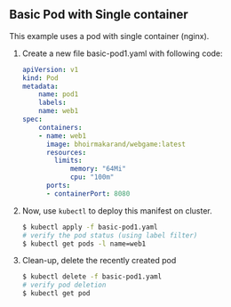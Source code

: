 ## Basic Pod with Single container

This example uses a pod with single container (nginx). 

1.  Create a new file basic-pod1.yaml with following code:

    ```yaml
    apiVersion: v1
    kind: Pod
    metadata:
        name: pod1
        labels:
        name: web1
    spec:
        containers:
        - name: web1
          image: bhoirmakarand/webgame:latest
          resources:
            limits:
                memory: "64Mi"
                cpu: "100m"
          ports:
          - containerPort: 8080
    ```
2.  Now, use `kubectl` to deploy this manifest on cluster.

    ```bash
    $ kubectl apply -f basic-pod1.yaml
    # verify the pod status (using label filter)
    $ kubectl get pods -l name=web1
    ```
3.  Clean-up, delete the recently created pod

    ```bash
    $ kubectl delete -f basic-pod1.yaml
    # verify pod deletion
    $ kubectl get pod
    ```
